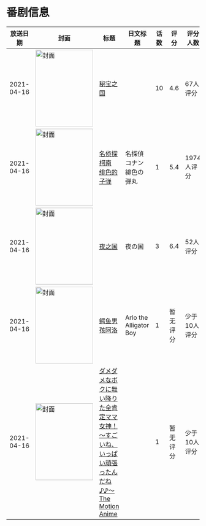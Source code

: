 # 番剧信息

|放送日期|封面|标题|日文标题|话数|评分|评分人数|
|---|---|---|---|---|---|---|
|2021-04-16|<img src="//lain.bgm.tv/pic/cover/c/d3/93/294869_fjdd0.jpg" alt="封面" style="width:150px;height:200px;object-fit:cover;">|[秘宝之国](https://bangumi.tv/subject/294869)||10|4.6|67人评分|
|2021-04-16|<img src="//lain.bgm.tv/pic/cover/c/3f/c8/295318_k84n0.jpg" alt="封面" style="width:150px;height:200px;object-fit:cover;">|[名侦探柯南 绯色的子弹](https://bangumi.tv/subject/295318)|名探偵コナン 緋色の弾丸|1|5.4|1974人评分|
|2021-04-16|<img src="//lain.bgm.tv/pic/cover/c/02/91/333261_e0qfn.jpg" alt="封面" style="width:150px;height:200px;object-fit:cover;">|[夜之国](https://bangumi.tv/subject/333261)|夜の国|3|6.4|52人评分|
|2021-04-16|<img src="//lain.bgm.tv/pic/cover/c/c2/a4/337698_C466C.jpg" alt="封面" style="width:150px;height:200px;object-fit:cover;">|[鳄鱼男孩阿洛](https://bangumi.tv/subject/337698)|Arlo the Alligator Boy|1|暂无评分|少于10人评分|
|2021-04-16|<img src="/img/no_icon_subject.png" alt="封面" style="width:150px;height:200px;object-fit:cover;">|[ダメダメなボクに舞い降りた全肯定ママ女神！ ～すごいね、いっぱい頑張ったんだね♪♪～ The Motion Anime](https://bangumi.tv/subject/354294)||1|暂无评分|少于10人评分|
